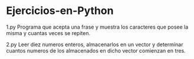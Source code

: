 # Ejercicios-en-Python

1.py Programa que acepta una frase y muestra los caracteres que posee la misma y cuantas veces se repiten.



2.py Leer diez numeros enteros, almacenarlos en un vector y determinar cuantos numeros de los almacenados en dicho vector comienzan en tres.
